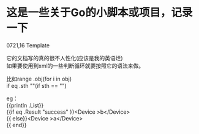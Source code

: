 这是一些关于Go的小脚本或项目，记录一下
=
0721,16
Template

它的文档写的真的很不人性化(应该是我的英语烂)<br> 
如果要使用到xml的一些判断循环就要按照它的语法来做。<br> 

比如range .obj(for i in obj)<br> 
if eq .sth ""(if sth == "")<br> 

eg：<br> 
	{{println .List}}<br> 
	{{if eq .Result "success" }}\<Device >b\</Device> <br> 
	{{ else}}\<Device >a\</Device> <br> 
	{{ end}}<br> 
